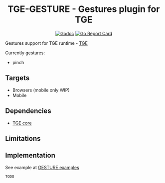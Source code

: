 <h1 align="center">TGE-GESTURE - Gestures plugin for TGE</h1>

 <p align="center">
    <a href="https://godoc.org/github.com/thommil/tge-gesture"><img src="https://godoc.org/github.com/thommil/tge-gesture?status.svg" alt="Godoc"></img></a>
    <a href="https://goreportcard.com/report/github.com/thommil/tge-gesture"><img src="https://goreportcard.com/badge/github.com/thommil/tge-gesture"  alt="Go Report Card"/></a>
</p>

Gestures support for TGE runtime - [TGE](https://github.com/thommil/tge)

Currently gestures:
 * pinch

## Targets
 * Browsers (mobile only WIP)
 * Mobile

## Dependencies
 * [TGE core](https://github.com/thommil/tge)

## Limitations

## Implementation
See example at [GESTURE examples](https://github.com/Thommil/tge-examples/tree/master/plugins/tge-gesture)


```golang
TODO

```


